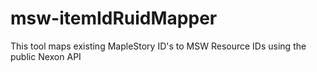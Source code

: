 # msw-itemIdRuidMapper
This tool maps existing MapleStory ID's to MSW Resource IDs using the public Nexon API
